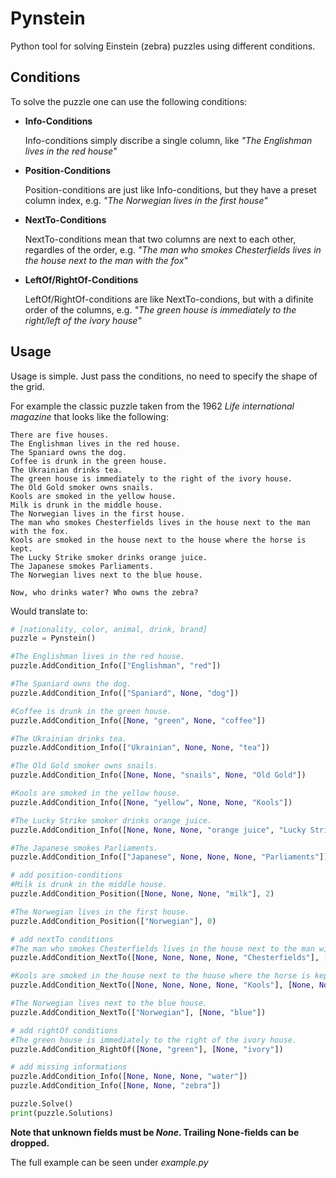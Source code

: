 # Pynstein
Python tool for solving Einstein (zebra) puzzles using different conditions.

## Conditions
To solve the puzzle one can use the following conditions:

* **Info-Conditions**

   Info-conditions simply discribe a single column, like *"The Englishman lives in the red house"*

* **Position-Conditions**

   Position-conditions are just like Info-conditions, but they have a preset column index, e.g. *"The Norwegian lives in the first house"*

* **NextTo-Conditions**

   NextTo-conditions mean that two columns are next to each other, regardles of the order, e.g. *"The man who smokes Chesterfields lives in the house next to the man with the fox"*

* **LeftOf/RightOf-Conditions**

   LeftOf/RightOf-conditions are like NextTo-condions, but with a difinite order of the columns, e.g. *"The green house is immediately to the right/left of the ivory house"*

## Usage

Usage is simple. Just pass the conditions, no need to specify the shape of the grid.

For example the classic puzzle taken from the 1962 *Life international magazine* that looks like the following:

```
There are five houses.
The Englishman lives in the red house.
The Spaniard owns the dog.
Coffee is drunk in the green house.
The Ukrainian drinks tea.
The green house is immediately to the right of the ivory house.
The Old Gold smoker owns snails.
Kools are smoked in the yellow house.
Milk is drunk in the middle house.
The Norwegian lives in the first house.
The man who smokes Chesterfields lives in the house next to the man with the fox.
Kools are smoked in the house next to the house where the horse is kept.
The Lucky Strike smoker drinks orange juice.
The Japanese smokes Parliaments.
The Norwegian lives next to the blue house.

Now, who drinks water? Who owns the zebra?
```

Would translate to:

```python
# [nationality, color, animal, drink, brand]
puzzle = Pynstein()

#The Englishman lives in the red house.
puzzle.AddCondition_Info(["Englishman", "red"])

#The Spaniard owns the dog.
puzzle.AddCondition_Info(["Spaniard", None, "dog"])

#Coffee is drunk in the green house.
puzzle.AddCondition_Info([None, "green", None, "coffee"])

#The Ukrainian drinks tea.
puzzle.AddCondition_Info(["Ukrainian", None, None, "tea"])

#The Old Gold smoker owns snails.
puzzle.AddCondition_Info([None, None, "snails", None, "Old Gold"])

#Kools are smoked in the yellow house.
puzzle.AddCondition_Info([None, "yellow", None, None, "Kools"])

#The Lucky Strike smoker drinks orange juice.
puzzle.AddCondition_Info([None, None, None, "orange juice", "Lucky Strike"])

#The Japanese smokes Parliaments.
puzzle.AddCondition_Info(["Japanese", None, None, None, "Parliaments"])

# add position-conditions
#Milk is drunk in the middle house.
puzzle.AddCondition_Position([None, None, None, "milk"], 2)

#The Norwegian lives in the first house.
puzzle.AddCondition_Position(["Norwegian"], 0)

# add nextTo conditions
#The man who smokes Chesterfields lives in the house next to the man with the fox.
puzzle.AddCondition_NextTo([None, None, None, None, "Chesterfields"], [None, None, "fox"])

#Kools are smoked in the house next to the house where the horse is kept.
puzzle.AddCondition_NextTo([None, None, None, None, "Kools"], [None, None, "horse"])

#The Norwegian lives next to the blue house.
puzzle.AddCondition_NextTo(["Norwegian"], [None, "blue"])

# add rightOf conditions
#The green house is immediately to the right of the ivory house.
puzzle.AddCondition_RightOf([None, "green"], [None, "ivory"])

# add missing informations
puzzle.AddCondition_Info([None, None, None, "water"])
puzzle.AddCondition_Info([None, None, "zebra"])

puzzle.Solve()
print(puzzle.Solutions)
```

**Note that unknown fields must be *None*. Trailing None-fields can be dropped.**

The full example can be seen under *example.py*
